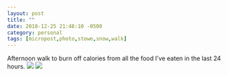 ```yaml
---
layout: post
title: ""
date: 2018-12-25 21:48:10 -0500
category: personal
tags: [micropost,photo,stowe,snow,walk]
---
```


Afternoon walk to burn off calories from all the food I’ve eaten in the last 24 hours. [![](https://thecave-com.s3.amazonaws.com/Photo-2018-12-25-21-45-E8Eo8xKroOITeAVhFPsS.jpeg)](https://thecave-com.s3.amazonaws.com/Photo-2018-12-25-21-45-E8Eo8xKroOITeAVhFPsS.jpeg) [![](https://thecave-com.s3.amazonaws.com/Photo-2018-12-25-21-47-D6FwwszJLzHcFSCSwGPi.jpeg)](https://thecave-com.s3.amazonaws.com/Photo-2018-12-25-21-47-D6FwwszJLzHcFSCSwGPi.jpeg) 

